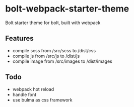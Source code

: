 # bolt-webpack-starter-theme
Bolt starter theme for bolt, built with webpack


## Features
- compile scss from /src/scss to /dist/css
- compile js from /src/js to /dist/js
- compile image from /src/images to /dist/images

## Todo
- webpack hot reload
- handle font
- use bulma as css framework

